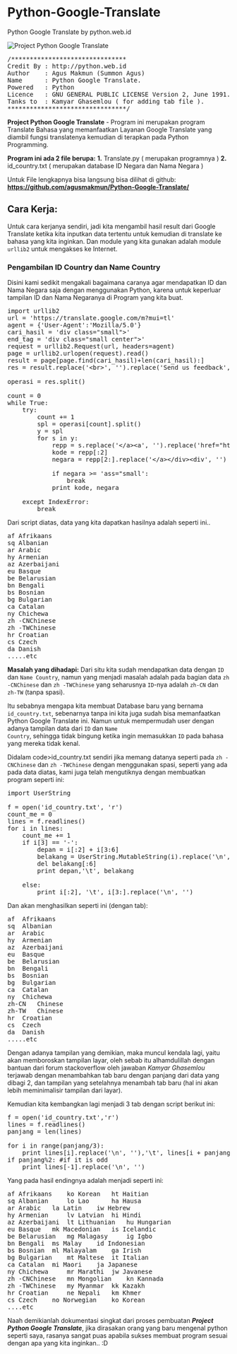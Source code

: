 # Python-Google-Translate
Python Google Translate by python.web.id

<img src="http://python.web.id/wp-content/uploads/2015/02/Project-Google-Translate-1024x686.png" title="Project Python Google Translate" alt="Project Python Google Translate"/>

<pre>
/*******************************
Credit By : http://python.web.id
Author    : Agus Makmun (Summon Agus)
Name      : Python Google Translate.
Powered   : Python
Licence   : GNU GENERAL PUBLIC LICENSE Version 2, June 1991.
Tanks to  : Kamyar Ghasemlou ( for adding tab file ).
********************************/
</pre>

<strong>Project Python Google Translate</strong> - Program ini merupakan program Translate Bahasa yang memanfaatkan Layanan Google Translate yang diambil fungsi translatenya kemudian di terapkan pada Python Programming.

<strong>Program ini ada 2 file berupa:</strong>
<b>1.</b> Translate.py ( merupakan programnya )
<b>2.</b> id_country.txt ( merupakan database ID Negara dan Nama Negara )

Untuk File lengkapnya bisa langsung bisa dilihat di github:
<b><a href="https://github.com/agusmakmun/Python-Google-Translate/" title="Python Google Translate" target="_blank">https://github.com/agusmakmun/Python-Google-Translate/</a></b>

<h2>Cara Kerja:</h2>
Untuk cara kerjanya sendiri, jadi kita mengambil hasil result dari Google Translate ketika kita inputkan data tertentu untuk kemudian di translate ke bahasa yang kita inginkan.
Dan module yang kita gunakan adalah module <code>urllib2</code> untuk mengakses ke Internet.

<h3>Pengambilan ID Country dan Name Country</h3>
Disini kami sedikit mengakali bagaimana caranya agar mendapatkan ID dan Nama Negara saja dengan menggunakan Python, karena untuk keperluar tampilan ID dan Nama Negaranya di Program yang kita buat.

<pre>
import urllib2
url = 'https://translate.google.com/m?mui=tl'
agent = {'User-Agent':'Mozilla/5.0'}
cari_hasil = 'div class="small"&gt;'
end_tag = 'div class="small center"&gt;'
request = urllib2.Request(url, headers=agent)
page = urllib2.urlopen(request).read()
result = page[page.find(cari_hasil)+len(cari_hasil):]
res = result.replace('&lt;br&gt;', '').replace('Send us feedback', '').replace('in:&lt;b&gt;Mobile&lt;/b&gt;', '')

operasi = res.split()

count = 0
while True:
    try:
        count += 1
        spl = operasi[count].split()
        y = spl
        for s in y:
            repp = s.replace('&lt;/a&gt;&lt;a', '').replace('href="http://translate.google.com/m?tl=', '').replace('"&gt;', '')            
            kode = repp[:2]
            negara = repp[2:].replace('&lt;/a&gt;&lt;/div&gt;&lt;div', '')
                
            if negara &gt;= 'ass="small':
                break
            print kode, negara
        
    except IndexError:
        break
</pre>

Dari script diatas, data yang kita dapatkan hasilnya adalah seperti ini..
<pre>
af Afrikaans
sq Albanian
ar Arabic
hy Armenian
az Azerbaijani
eu Basque
be Belarusian
bn Bengali
bs Bosnian
bg Bulgarian
ca Catalan
ny Chichewa
zh -CNChinese
zh -TWChinese
hr Croatian
cs Czech
da Danish
.....etc
</pre>

<strong>Masalah yang dihadapi:</strong>
Dari situ kita sudah mendapatkan data dengan <code>ID</code> dan <code>Name Country</code>, namun yang menjadi masalah adalah pada bagian data <code>zh -CNChinese</code> dan <code>zh -TWChinese</code> yang seharusnya <code>ID</code>-nya adalah <code>zh-CN</code> dan <code>zh-TW</code> (tanpa spasi).

Itu sebabnya mengapa kita membuat Database baru yang bernama <code>id_country.txt</code>, sebenarnya tanpa ini kita juga sudah bisa memanfaatkan Python Google Translate ini. Namun untuk mempermudah user dengan adanya tampilan data dari <code>ID</code> dan <code>Name Country</code>, sehingga tidak bingung ketika ingin memasukkan <code>ID</code> pada bahasa yang mereka tidak kenal.

Didalam code>id_country.txt</code> sendiri jika memang datanya seperti pada <code>zh -CNChinese</code> dan <code>zh -TWChinese</code> dengan menggunakan spasi, seperti yang ada pada data diatas, kami juga telah mengutiknya dengan membuatkan program seperti ini:


<pre>
import UserString

f = open('id_country.txt', 'r')
count_me = 0
lines = f.readlines()
for i in lines:
    count_me += 1
    if i[3] == '-':
        depan = i[:2] + i[3:6]
        belakang = UserString.MutableString(i).replace('\n', '')
        del belakang[:6]
        print depan,'\t', belakang            

    else:
        print i[:2], '\t', i[3:].replace('\n', '')
</pre>

Dan akan menghasilkan seperti ini (dengan tab):
<pre>
af 	Afrikaans
sq 	Albanian
ar 	Arabic
hy 	Armenian
az 	Azerbaijani
eu 	Basque
be 	Belarusian
bn 	Bengali
bs 	Bosnian
bg 	Bulgarian
ca 	Catalan
ny 	Chichewa
zh-CN 	Chinese
zh-TW 	Chinese
hr 	Croatian
cs 	Czech
da 	Danish
.....etc
</pre>

Dengan adanya tampilan yang demikian, maka muncul kendala lagi, yaitu akan memboroskan tampilan layar, oleh sebab itu alhamdulillah dengan bantuan dari forum stackoverflow oleh jawaban <em>Kamyar Ghasemlou</em> terjawab dengan menambahkan tab baru dengan panjang dari data yang dibagi 2, dan tampilan yang setelahnya menambah tab baru (hal ini akan lebih meminimalisir tampilan dari layar).

Kemudian kita kembangkan lagi menjadi 3 tab dengan script berikut ini:
<pre>
f = open('id_country.txt','r')
lines = f.readlines()
panjang = len(lines)

for i in range(panjang/3):
    print lines[i].replace('\n', ''),'\t', lines[i + panjang/2].replace('\n', ''),'\t', lines[i + panjang/3].replace('\n', '')
if panjang%2: #if it is odd
    print lines[-1].replace('\n', '')
</pre>

Yang pada hasil endingnya adalah menjadi seperti ini:
<pre>
af Afrikaans 	ko Korean 	ht Haitian
sq Albanian 	lo Lao  	ha Hausa
ar Arabic 	la Latin 	iw Hebrew
hy Armenian 	lv Latvian 	hi Hindi
az Azerbaijani 	lt Lithuanian 	hu Hungarian
eu Basque 	mk Macedonian 	is Icelandic
be Belarusian 	mg Malagasy 	ig Igbo
bn Bengali 	ms Malay 	id Indonesian
bs Bosnian 	ml Malayalam 	ga Irish
bg Bulgarian 	mt Maltese 	it Italian
ca Catalan 	mi Maori 	ja Japanese
ny Chichewa 	mr Marathi 	jw Javanese
zh -CNChinese 	mn Mongolian 	kn Kannada
zh -TWChinese 	my Myanmar 	kk Kazakh
hr Croatian 	ne Nepali 	km Khmer
cs Czech 	no Norwegian 	ko Korean
....etc
</pre>

Naah demikianlah dokumentasi singkat dari proses pembuatan <strong><em>Project Python Google Translate</em></strong>, jika dirasakan orang yang baru mengenal python seperti saya, rasanya sangat puas apabila sukses membuat program sesuai dengan apa yang kita inginkan.. :D 


